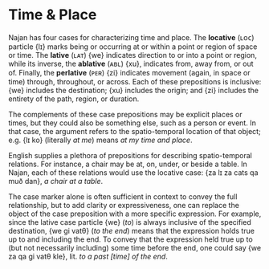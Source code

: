 # Time & Place

Najan has four cases for characterizing time and place. The **locative** (ʟᴏᴄ)
particle {lɪ} marks being or occurring at or within a point or region of space
or time. The **lative** (ʟᴀᴛ) {we} indicates direction to or into a point or
region, while its inverse, the **ablative** (ᴀʙʟ) {xu}, indicates from, away
from, or out of. Finally, the **perlative** (ᴘᴇʀ) {zi} indicates movement
(again, in space or time) through, throughout, or across. Each of these
prepositions is inclusive: {we} includes the destination; {xu} includes the
origin; and {zi} includes the entirety of the path, region, or duration.

The complements of these case prepositions may be explicit places or times, but
they could also be something else, such as a person or event. In that case, the
argument refers to the spatio-temporal location of that object; e.g. {lɪ ko}
(literally _at me_) means _at my time and place_.

English supplies a plethora of prepositions for describing spatio-temporal
relations. For instance, a chair may be at, on, under, or beside a table. In
Najan, each of these relations would use the locative case: {za lɪ za cats qa
muð dan}, _a chair at a table_.

The case marker alone is often sufficient in context to convey the full
relationship, but to add clarity or expressiveness, one can replace the object
of the case preposition with a more specific expression. For example, since the
lative case particle {we} (_to_) is always inclusive of the specified
destination, {we gi vatθ} (_to the end_) means that the expression holds true up
to and including the end. To convey that the expression held true up to (but not
necessarily including) some time before the end, one could say {we za qa gi vatθ
kle}, lit. _to a past [time] of the end_.
